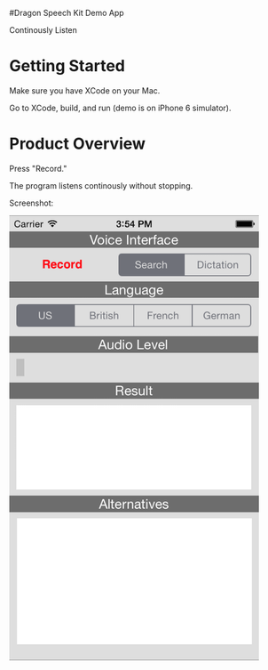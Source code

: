 #Dragon Speech Kit Demo App


Continously Listen


Getting Started
====

Make sure you have XCode on your Mac.

Go to XCode, build, and run (demo is on iPhone 6 simulator).




Product Overview
====

Press "Record."

The program listens continously without stopping.


Screenshot:


![alt tag](https://github.com/sharonyang/dragon_demo/blob/master/product_screenshot.png)
